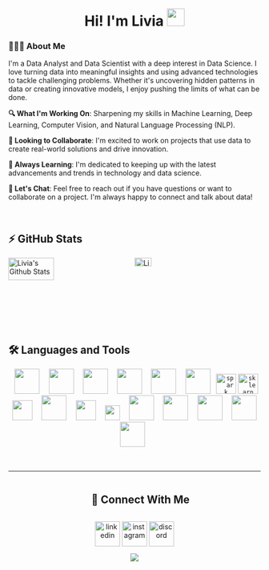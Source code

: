 <h1 align="center">Hi! I'm Livia <img src=
"https://media.giphy.com/media/hvRJCLFzcasrR4ia7z/giphy.gif" width="35"></h1>

### 👩🏻‍💻 About Me

I'm a Data Analyst and Data Scientist with a deep interest in Data Science. I love turning data into meaningful insights and using advanced technologies to tackle challenging problems. Whether it's uncovering hidden patterns in data or creating innovative models, I enjoy pushing the limits of what can be done.

**🔍 What I'm Working On**: Sharpening my skills in Machine Learning, Deep Learning, Computer Vision, and Natural Language Processing (NLP).

**🤝 Looking to Collaborate**: I'm excited to work on projects that use data to create real-world solutions and drive innovation.

**🌱 Always Learning**: I'm dedicated to keeping up with the latest advancements and trends in technology and data science.

**💬 Let's Chat**: Feel free to reach out if you have questions or want to collaborate on a project. I'm always happy to connect and talk about data!

<br/>

## ⚡ GitHub Stats

<div style="display: flex;">
  <!-- GitHub Profile Stats -->
  <div style="flex: 1;">
    <img align="left" src="https://github-readme-stats.vercel.app/api?username=liviamanda&show_icons=true&theme=dracula" alt="Livia's Github Stats" width="60%">
  </div>

  <!-- Most Used Languages -->
  <div style="flex: 1;">
    <img src="https://github-readme-stats.vercel.app/api/top-langs/?username=liviamanda&show_icons=true&hide_border=true&theme=dracula" width="37%" alt="Livia's Top Languages">
  </div>
</div>
<br>


## 🛠️ Languages and Tools

<p align="center">
  <code> <img height="50" src="https://www.vectorlogo.zone/logos/postgresql/postgresql-ar21.svg"> </code> 
  <code> <img height="50" src="https://www.vectorlogo.zone/logos/mongodb/mongodb-ar21.svg"> </code>
  <code> <img height="50" src="https://www.vectorlogo.zone/logos/python/python-ar21.svg"> </code>
  <code> <img height="50" src="https://upload.vectorlogo.zone/logos/pydata_pandas/images/3379b038-0796-45fe-8467-3fba66c10b70.svg"> </code>
  <code> <img height="50" src="https://www.vectorlogo.zone/logos/numpy/numpy-ar21.svg"> </code>
  <code> <img height="50" src="https://www.vectorlogo.zone/logos/tensorflow/tensorflow-ar21.svg"> </code>
  <code><a href="https://spark.apache.org/"><img height="40" src="https://upload.wikimedia.org/wikipedia/commons/thumb/f/f3/Apache_Spark_logo.svg/1200px-Apache_Spark_logo.svg.png" alt="spark logo" /></a></code>
  <code><a href="https://scikit-learn.org/"><img height="40" src="https://upload.wikimedia.org/wikipedia/commons/thumb/0/05/Scikit_learn_logo_small.svg/1280px-Scikit_learn_logo_small.svg.png" alt="sklearn logo" /></a></a></code>
  <code> <img height="40" src="https://raw.githubusercontent.com/valohai/ml-logos/master/scipy.svg"> </code>
  <code> <img height="50" src="https://upload.vectorlogo.zone/logos/streamlitio/images/1548df31-a8e4-409b-a034-f2ddaa80670a.svg"> </code>
  <code> <img height="40" src="https://seaborn.pydata.org/_static/logo-wide-lightbg.svg"> </code> 
  <code> <img height="30" src="https://upload.vectorlogo.zone/logos/tableau/images/113a311a-6d5d-4b7e-9193-79807e4844e3.svg"> </code> 
  <code> <img height="50" src="https://www.vectorlogo.zone/logos/elastic/elastic-ar21.svg"> </code> 
  <code> <img height="50" src="https://www.vectorlogo.zone/logos/microsoft_powerbi/microsoft_powerbi-ar21.svg"> </code> 
  <code> <img height="50" src="https://www.vectorlogo.zone/logos/docker/docker-ar21.svg"> </code> 
  <code> <img height="50" src="https://www.vectorlogo.zone/logos/google_cloud/google_cloud-ar21.svg"> </code>
  <code> <img height="50" src="https://www.vectorlogo.zone/logos/amazon_aws/amazon_aws-ar21.svg"> </code>
</p>
<br/>

---------

<div id="user-content-toc">
  <ul align="center">
    <summary><h2 style="display: inline-block"> 🚀 Connect With Me</h2></summary>
  </ul>
</div>

<!--icons and links-->
<p align="center">
<a href="https://www.linkedin.com/in/liviaamanda/" target="blank"><img align="center" src="https://user-images.githubusercontent.com/88904952/234979284-68c11d7f-1acc-4f0c-ac78-044e1037d7b0.png" alt="linkedin" height="50" width="50" /></a>
<a href="https://www.instagram.com/liviamanda/" target="blank"><img align="center" src="https://user-images.githubusercontent.com/88904952/234981169-2dd1e58f-4b7e-468c-8213-034ba62156c3.png" alt="instagram" height="50" width="50" /></a>
<a href="https://discordapp.com/users/livia9315" target="blank"><img align="center" src="https://user-images.githubusercontent.com/88904952/234982627-019fd336-6248-453c-9b05-97c13fd1d207.png" alt="discord" height="50" width="50" /></a>
  
</p>


<!--profile visit count-->
<div align="center">
  
[![](https://visitcount.itsvg.in/api?id=liviamandat&icon=3&color=6)](https://visitcount.itsvg.in)
  
</div>
